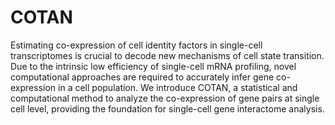 # COTAN
Estimating co-expression of cell identity factors in single-cell transcriptomes is crucial to decode new mechanisms of cell state transition. Due to the intrinsic low efficiency of single-cell mRNA profiling, novel computational approaches are required to accurately infer gene co-expression in a cell population. We introduce COTAN, a statistical and computational method to analyze the co-expression of gene pairs at single cell level, providing the foundation for single-cell gene interactome analysis.
